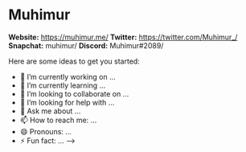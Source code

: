 # Muhimur
**Website:** https://muhimur.me/
**Twitter:** https://twitter.com/Muhimur_/
**Snapchat:** muhimur/
**Discord:** Muhimur#2089/



Here are some ideas to get you started:

- 🔭 I’m currently working on ...
- 🌱 I’m currently learning ...
- 👯 I’m looking to collaborate on ...
- 🤔 I’m looking for help with ...
- 💬 Ask me about ...
- 📫 How to reach me: ...
- 😄 Pronouns: ...
- ⚡ Fun fact: ...
-->
